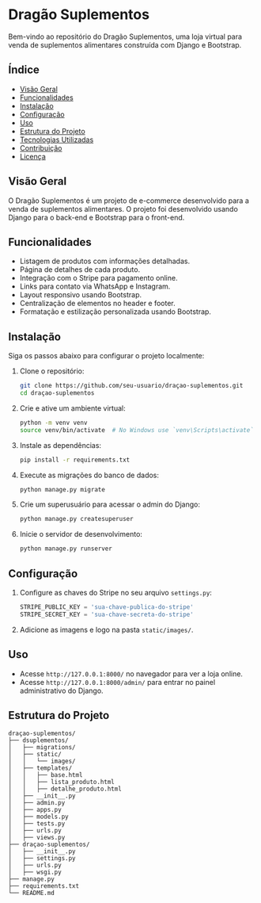 # Dragão Suplementos

Bem-vindo ao repositório do Dragão Suplementos, uma loja virtual para venda de suplementos alimentares construída com Django e Bootstrap.

## Índice

- [Visão Geral](#visão-geral)
- [Funcionalidades](#funcionalidades)
- [Instalação](#instalação)
- [Configuração](#configuração)
- [Uso](#uso)
- [Estrutura do Projeto](#estrutura-do-projeto)
- [Tecnologias Utilizadas](#tecnologias-utilizadas)
- [Contribuição](#contribuição)
- [Licença](#licença)

## Visão Geral

O Dragão Suplementos é um projeto de e-commerce desenvolvido para a venda de suplementos alimentares. O projeto foi desenvolvido usando Django para o back-end e Bootstrap para o front-end.

## Funcionalidades

- Listagem de produtos com informações detalhadas.
- Página de detalhes de cada produto.
- Integração com o Stripe para pagamento online.
- Links para contato via WhatsApp e Instagram.
- Layout responsivo usando Bootstrap.
- Centralização de elementos no header e footer.
- Formatação e estilização personalizada usando Bootstrap.

## Instalação

Siga os passos abaixo para configurar o projeto localmente:

1. Clone o repositório:
    ```bash
    git clone https://github.com/seu-usuario/draçao-suplementos.git
    cd draçao-suplementos
    ```

2. Crie e ative um ambiente virtual:
    ```bash
    python -m venv venv
    source venv/bin/activate  # No Windows use `venv\Scripts\activate`
    ```

3. Instale as dependências:
    ```bash
    pip install -r requirements.txt
    ```

4. Execute as migrações do banco de dados:
    ```bash
    python manage.py migrate
    ```

5. Crie um superusuário para acessar o admin do Django:
    ```bash
    python manage.py createsuperuser
    ```

6. Inicie o servidor de desenvolvimento:
    ```bash
    python manage.py runserver
    ```

## Configuração

1. Configure as chaves do Stripe no seu arquivo `settings.py`:
    ```python
    STRIPE_PUBLIC_KEY = 'sua-chave-publica-do-stripe'
    STRIPE_SECRET_KEY = 'sua-chave-secreta-do-stripe'
    ```

2. Adicione as imagens e logo na pasta `static/images/`.

## Uso

- Acesse `http://127.0.0.1:8000/` no navegador para ver a loja online.
- Acesse `http://127.0.0.1:8000/admin/` para entrar no painel administrativo do Django.

## Estrutura do Projeto

```plaintext
draçao-suplementos/
├── dsuplementos/
│   ├── migrations/
│   ├── static/
│   │   └── images/
│   ├── templates/
│   │   ├── base.html
│   │   ├── lista_produto.html
│   │   ├── detalhe_produto.html
│   ├── __init__.py
│   ├── admin.py
│   ├── apps.py
│   ├── models.py
│   ├── tests.py
│   ├── urls.py
│   ├── views.py
├── draçao-suplementos/
│   ├── __init__.py
│   ├── settings.py
│   ├── urls.py
│   ├── wsgi.py
├── manage.py
├── requirements.txt
└── README.md
